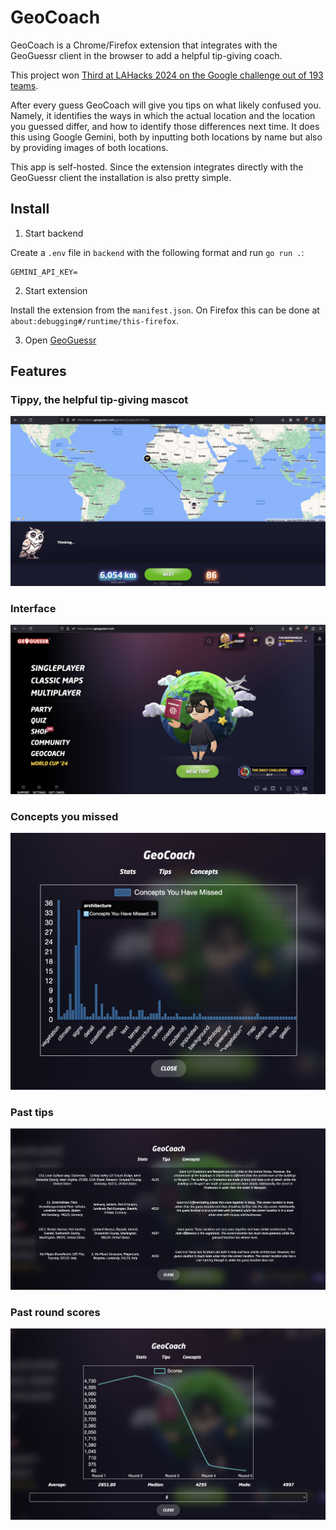 # GeoCoach

GeoCoach is a Chrome/Firefox extension that integrates with the GeoGuessr client in the browser to add a helpful tip-giving coach.

This project won [Third at LAHacks 2024 on the Google challenge out of 193 teams](https://devpost.com/software/geocoach).

After every guess GeoCoach will give you tips on what likely confused you. Namely, it identifies the ways in which the actual location and the location you guessed differ, and how to identify those differences next time. It does this using Google Gemini, both by inputting both locations by name but also by providing images of both locations.

This app is self-hosted. Since the extension integrates directly with the GeoGuessr client the installation is also pretty simple.

## Install
1. Start backend

Create a `.env` file in `backend` with the following format and run `go run .`:
```
GEMINI_API_KEY=
```

2. Start extension

Install the extension from the `manifest.json`. On Firefox this can be done at `about:debugging#/runtime/this-firefox`.

3. Open [GeoGuessr](https://www.geoguessr.com)

## Features

### Tippy, the helpful tip-giving mascot
![](./images/senegal.gif)

### Interface
![](./images/interface.png)

### Concepts you missed
![](./images/concepts.png)

### Past tips
![](./images/tips.png)

### Past round scores
![](./images/scores.png)
